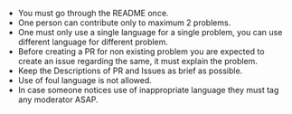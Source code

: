 * You must go through the README once.
* One person can contribute only to maximum 2 problems.
* One must only use a single language for a single problem, you can use different language for different problem.
* Before creating a PR for non existing problem you are expected to create an issue regarding the same, it must explain the problem.
* Keep the Descriptions of PR and Issues as brief as possible.
* Use of foul language is not allowed.
* In case someone notices use of inappropriate language they must tag any moderator ASAP.

